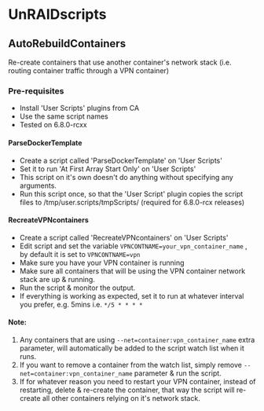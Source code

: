 # UnRAIDscripts

## AutoRebuildContainers
Re-create containers that use another container's network stack (i.e. routing container traffic through a VPN container)

### Pre-requisites
- Install 'User Scripts' plugins from CA
- Use the same script names
- Tested on 6.8.0-rcxx

#### ParseDockerTemplate
- Create a script called 'ParseDockerTemplate' on 'User Scripts'
- Set it to run 'At First Array Start Only' on 'User Scripts'
- This script on it's own doesn't do anything without specifying any arguments.
- Run this script once, so that the 'User Script' plugin copies the script files to /tmp/user.scripts/tmpScripts/ (required for 6.8.0-rcx releases) 

#### RecreateVPNcontainers
- Create a script called 'RecreateVPNcontainers' on 'User Scripts'
- Edit script and set the variable `VPNCONTNAME=your_vpn_container_name` , by default it is set to `VPNCONTNAME=vpn`
- Make sure you have your VPN container is running
- Make sure all containers that will be using the VPN container network stack are up & running.
- Run the script & monitor the output.
- If everything is working as expected, set it to run at whatever interval you prefer, e.g. 5mins i.e.  `*/5 * * * *`

#### Note:
1. Any containers that are using `--net=container:vpn_container_name` extra parameter, will automatically be added to the script watch list when it runs.
2. If you want to remove a container from the watch list, simply remove `--net=container:vpn_container_name` parameter & run the script.
3. If for whatever reason you need to restart your VPN container, instead of restarting, delete & re-create the container, that way the script will re-create all other containers relying on it's network stack.
